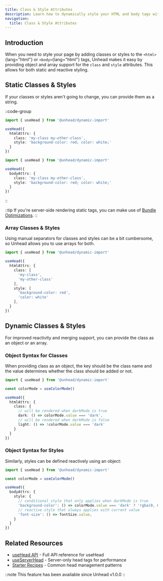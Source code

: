 ```yaml
---
title: Class & Style Attributes
description: Learn how to dynamically style your HTML and body tags with Unhead's powerful class and style attribute API
navigation:
  title: Class & Style Attributes
---
```


## Introduction

When you need to style your page by adding classes or styles to the `<html>`{lang="html"} or `<body>`{lang="html"} tags, Unhead makes it easy by
providing object and array support for the `class` and `style` attributes. This allows for both static and reactive styling.

## Static Classes & Styles

If your classes or styles aren't going to change, you can provide them as a string.

::code-group

```ts [HTML Attrs]
import { useHead } from '@unhead/dynamic-import'

useHead({
  htmlAttrs: {
    class: 'my-class my-other-class',
    style: 'background-color: red; color: white;'
  }
})
```

```ts [Body Attrs]
import { useHead } from '@unhead/dynamic-import'

useHead({
  bodyAttrs: {
    class: 'my-class my-other-class',
    style: 'background-color: red; color: white;'
  }
})
```

::

::tip
If you're server-side rendering static tags, you can make use of [Bundle Optimizations](/docs/guides/class-attr).
::

### Array Classes & Styles

Using manual separators for classes and styles can be a bit cumbersome, so Unhead allows you to use arrays for both.

```ts
import { useHead } from '@unhead/dynamic-import'

useHead({
  htmlAttrs: {
    class: [
      'my-class',
      'my-other-class'
    ],
    style: [
      'background-color: red',
      'color: white'
    ],
  }
})
```

## Dynamic Classes & Styles

For improved reactivity and merging support, you can provide the class as an object or an array.

### Object Syntax for Classes

When providing class as an object, the key should be the class name and the value determines whether the class should be added or not.

```ts
import { useHead } from '@unhead/dynamic-import'

const colorMode = useColorMode()

useHead({
  htmlAttrs: {
    class: {
      // will be rendered when darkMode is true
      dark: () => colorMode.value === 'dark',
      // will be rendered when darkMode is false
      light: () => !colorMode.value === 'dark'
    }
  }
})
```

### Object Syntax for Styles

Similarly, styles can be defined reactively using an object:

```ts
import { useHead } from '@unhead/dynamic-import'

const colorMode = useColorMode()

useHead({
  bodyAttrs: {
    style: {
      // conditional style that only applies when darkMode is true
      'background-color': () => colorMode.value === 'dark' ? 'rgba(0, 0, 0, 0.9)' : false,
      // reactive style that always applies with current value
      'font-size': () => fontSize.value,
    }
  }
})
```

## Related Resources

- [useHead API](/api/use-head) - Full API reference for useHead
- [useServerHead](/api/useServerHead) - Server-only head tags for performance
- [Starter Recipes](/guides/starter-recipes) - Common head management patterns

::note
This feature has been available since Unhead v1.0.0
::
